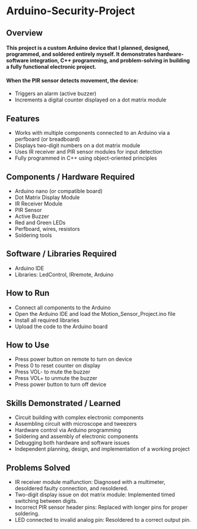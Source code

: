 # Arduino-Security-Project

## Overview
#### This project is a custom Arduino device that I planned, designed, programmed, and soldered entirely myself. It demonstrates hardware-software integration, C++ programming, and problem-solving in building a fully functional electronic project. 
#### When the PIR sensor detects movement, the device:
- Triggers an alarm (active buzzer)
- Increments a digital counter displayed on a dot matrix module

## Features
- Works with multiple components connected to an Arduino via a perfboard (or breadboard)
- Displays two-digit numbers on a dot matrix module
- Uses IR receiver and PIR sensor modules for input detection
- Fully programmed in C++ using object-oriented principles

## Components / Hardware Required
- Arduino nano (or compatible board)
- Dot Matrix Display Module
- IR Receiver Module
- PIR Sensor
- Active Buzzer
- Red and Green LEDs
- Perfboard, wires, resistors
- Soldering tools

## Software / Libraries Required
- Arduino IDE
- Libraries: LedControl, IRremote, Arduino
  
## How to Run
- Connect all components to the Arduino
- Open the Arduino IDE and load the Motion_Sensor_Project.ino file
- Install all required libraries
- Upload the code to the Arduino board

## How to Use
- Press power button on remote to turn on device
- Press 0 to reset counter on display
- Press VOL- to mute the buzzer
- Press VOL+ to unmute the buzzer
- Press power button to turn off device

## Skills Demonstrated / Learned
- Circuit building with complex electronic components
- Assembling circuit with microscope and tweezers
- Hardware control via Arduino programming
- Soldering and assembly of electronic components
- Debugging both hardware and software issues
- Independent planning, design, and implementation of a working project

## Problems Solved
- IR receiver module malfunction: Diagnosed with a multimeter, desoldered faulty connection, and resoldered.
- Two-digit display issue on dot matrix module: Implemented timed switching between digits.
- Incorrect PIR sensor header pins: Replaced with longer pins for proper soldering.
- LED connected to invalid analog pin: Resoldered to a correct output pin.

